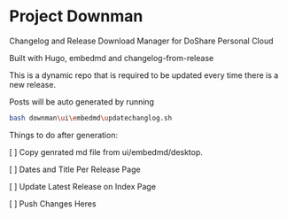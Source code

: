 # Project Downman
Changelog and Release Download Manager for DoShare Personal Cloud

Built with Hugo, embedmd and changelog-from-release

This is a dynamic repo that is required to be updated every time there is a new release.

Posts will be auto generated by running 
```sh
bash downman\ui\embedmd\updatechanglog.sh
```
Things to do after generation:

 [ ] Copy genrated md file from ui/embedmd/desktop.

 [ ] Dates and Title Per Release Page

 [ ] Update Latest Release on Index Page

 [ ] Push Changes Heres